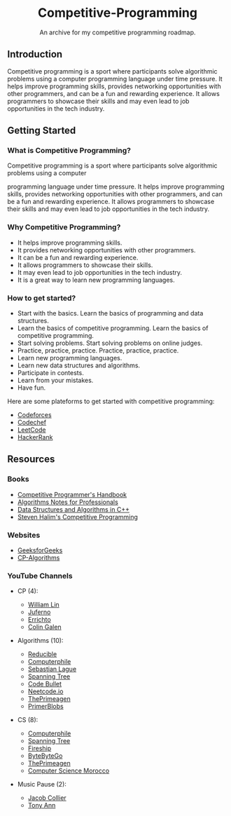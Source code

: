 <h1 align="center">Competitive-Programming</h1>
<p align="center">An archive for my competitive programming roadmap.</p>

## Introduction

Competitive programming is a sport where participants solve algorithmic problems using a computer
programming language under time pressure. It helps improve programming skills, 
provides networking opportunities with other programmers, and can be a fun and rewarding experience. 
It allows programmers to showcase their skills and may even lead to job opportunities in the tech industry.

## Getting Started

### What is Competitive Programming?

Competitive programming is a sport where participants solve algorithmic problems using a computer


programming language under time pressure. It helps improve programming skills, provides networking opportunities with other programmers, and can be a fun and rewarding experience. It allows programmers to showcase their skills and may even lead to job opportunities in the tech industry.


### Why Competitive Programming?


* It helps improve programming skills.
* It provides networking opportunities with other programmers.
* It can be a fun and rewarding experience.
* It allows programmers to showcase their skills.
* It may even lead to job opportunities in the tech industry.
* It is a great way to learn new programming languages.

### How to get started?
<ul>
    <li>Start with the basics. Learn the basics of programming and data structures.</li>
    <li>Learn the basics of competitive programming. Learn the basics of competitive programming.</li>
    <li>Start solving problems. Start solving problems on online judges.</li>
    <li>Practice, practice, practice. Practice, practice, practice.</li>
    <li>Learn new programming languages.</li>
    <li>Learn new data structures and algorithms.</li>
    <li>Participate in contests.</li>
    <li>Learn from your mistakes.</li>
    <li>Have fun.</li>
</ul>

Here are some plateforms to get started with competitive programming:

* [Codeforces](https://codeforces.com/)
* [Codechef](https://www.codechef.com/)
* [LeetCode](https://leetcode.com/)
* [HackerRank](https://www.hackerrank.com/)


## Resources

### Books

* [Competitive Programmer's Handbook](./books/Competitive%20Programmer's%20Handbook.pdf)
* [Algorithms Notes for Professionals](./books/Algorithms%20Notes%20for%20Professionals.pdf)
* [Data Structures and Algorithms in C++](./books/Data%20Structures%20and%20Algorithms%20in%20C%2B%2B.pdf)
* [Steven Halim's Competitive Programming](./books/Steven%20Halim's%20Competitive%20Programming%203.pdf)

### Websites

* [GeeksforGeeks](https://www.geeksforgeeks.org/)
* [CP-Algorithms](https://cp-algorithms.com/)

### YouTube Channels

- CP (4):
	- [William Lin](https://www.youtube.com/@tmwilliamlin168)
	- [Juferno](https://www.youtube.com/@Junferno)
	- [Errichto](https://www.youtube.com/@Errichto)
	- [Colin Galen](https://www.youtube.com/@ColinGalen)

- Algorithms (10):
	- [Reducible](https://www.youtube.com/@Reducible)
	- [Computerphile](https://www.youtube.com/@Computerphile)
	- [Sebastian Lague](https://www.youtube.com/@SebastianLague)
	- [Spanning Tree](https://www.youtube.com/@SpanningTree)
	- [Code Bullet](https://www.youtube.com/@CodeBullet)
	- [Neetcode.io](https://www.youtube.com/@NeetCodeIO)
	- [ThePrimeagen](https://www.youtube.com/@ThePrimeagen)
	- [PrimerBlobs](https://www.youtube.com/@PrimerBlobs)

- CS (8):
	- [Computerphile](https://www.youtube.com/@Computerphile)
	- [Spanning Tree](https://www.youtube.com/@SpanningTree)
	- [Fireship](https://www.youtube.com/@Fireship)
	- [ByteByteGo](https://www.youtube.com/@ByteByteGo)
	- [ThePrimeagen](https://www.youtube.com/@ThePrimeagen)
	- [Computer Science Morocco](https://www.youtube.com/@cs-morocco)

- Music Pause (2):
	- [Jacob Collier](https://www.youtube.com/@jacobcollier)
	- [Tony Ann](https://www.youtube.com/@tonyannmusic)